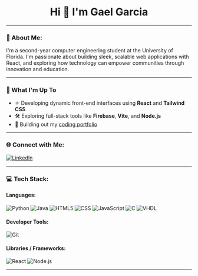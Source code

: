 
<h1 align="center">Hi 👋 I'm Gael Garcia</h1>

---

### 🧠 About Me:

I'm a second-year computer engineering student at the University of Florida. I'm passionate about building sleek, scalable web applications with React, and exploring how technology can empower communities through innovation and education.

---

### 🚀 What I'm Up To

- ⚛️ Developing dynamic front-end interfaces using **React** and **Tailwind CSS**
- 🛠️ Exploring full-stack tools like **Firebase**, **Vite**, and **Node.js**
- 💼 Building out my [coding portfolio](https://2d-portfolio-git-master-gael-garcias-projects.vercel.app/) 

---

### 🌐 Connect with Me:

[![LinkedIn](https://img.shields.io/badge/LinkedIn-Connect-blue?logo=linkedin&style=for-the-badge)](https://www.linkedin.com/in/gael-garcia1627/)  

---

### 💻 Tech Stack:

#### Languages:
![Python](https://img.shields.io/badge/PYTHON-FFD43B?style=for-the-badge&logo=python&logoColor=blue)
![Java](https://img.shields.io/badge/JAVA-007396?style=for-the-badge&logo=java&logoColor=white)
![HTML5](https://img.shields.io/badge/HTML5-E34F26?style=for-the-badge&logo=html5&logoColor=white)
![CSS](https://img.shields.io/badge/CSS-1572B6?style=for-the-badge&logo=css3&logoColor=white)
![JavaScript](https://img.shields.io/badge/JAVASCRIPT-F7DF1E?style=for-the-badge&logo=javascript&logoColor=black)
![C](https://img.shields.io/badge/C-00599C?style=for-the-badge&logo=c&logoColor=white)
![VHDL](https://img.shields.io/badge/VHDL-652C90?style=for-the-badge)

#### Developer Tools:
![Git](https://img.shields.io/badge/GIT-F05032?style=for-the-badge&logo=git&logoColor=white)

#### Libraries / Frameworks:
![React](https://img.shields.io/badge/REACT-20232A?style=for-the-badge&logo=react&logoColor=61DAFB)
![Node.js](https://img.shields.io/badge/NODE.JS-339933?style=for-the-badge&logo=nodedotjs&logoColor=white)

---

